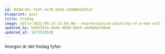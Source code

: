 ```yaml
---
id: 8d30c45c-fb3f-4cf8-b016-1b988b5437a7
blueprint: post
title: Fredag
image: dalle-2022-09-25-15.04.06---expressionism-painting-of-a-man-with-brown-beard-and-large-glasses-and-a-grey-fluffy-cat-.png
updated_by: bd94352a-ebde-4058-b8e5-aed9ebe76ba0
updated_at: 1673538528
---
```

Imorgon är det fredag fyfan